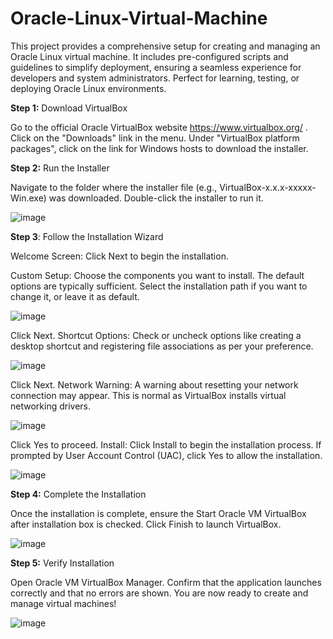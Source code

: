 # Oracle-Linux-Virtual-Machine
This project provides a comprehensive setup for creating and managing an Oracle Linux virtual machine. It includes pre-configured scripts and guidelines to simplify deployment, ensuring a seamless experience for developers and system administrators. Perfect for learning, testing, or deploying Oracle Linux environments.


**Step 1:** Download VirtualBox

Go to the official Oracle VirtualBox website https://www.virtualbox.org/ . Click on the "Downloads" link in the menu. Under "VirtualBox platform packages", click on the link for Windows hosts to download the installer.

**Step 2:** Run the Installer

Navigate to the folder where the installer file (e.g., VirtualBox-x.x.x-xxxxx-Win.exe) was downloaded. Double-click the installer to run it.

![image](https://github.com/user-attachments/assets/e80aa607-5194-45b1-bb14-81fdb60a8089)


**Step 3**: Follow the Installation Wizard

Welcome Screen: Click Next to begin the installation.

  Custom Setup:
  Choose the components you want to install. The default options are typically sufficient. Select the installation path if you want to change it, or leave it as default.

  ![image](https://github.com/user-attachments/assets/bbd949be-6aa3-44b8-b377-2f7b133d432f)


  Click Next.
  Shortcut Options: Check or uncheck options like creating a desktop shortcut and registering file associations as per your preference.

  ![image](https://github.com/user-attachments/assets/a1438589-d7e8-41d3-805a-9cab55da86e0)


  Click Next.
  Network Warning: A warning about resetting your network connection may appear. This is normal as VirtualBox installs virtual networking drivers.

  ![image](https://github.com/user-attachments/assets/2647e8ec-9b73-4278-bb04-ed49552ec758)


  Click Yes to proceed.
  Install: Click Install to begin the installation process. If prompted by User Account Control (UAC), click Yes to allow the installation.

  ![image](https://github.com/user-attachments/assets/05064318-83db-4c76-8ddf-7fad9c5ff647)


**Step 4:** Complete the Installation

Once the installation is complete, ensure the Start Oracle VM VirtualBox after installation box is checked. Click Finish to launch VirtualBox.

![image](https://github.com/user-attachments/assets/043eb5fc-d003-48b0-892a-927686e1251d)


**Step 5:** Verify Installation

Open Oracle VM VirtualBox Manager. Confirm that the application launches correctly and that no errors are shown. You are now ready to create and manage virtual machines!

![image](https://github.com/user-attachments/assets/28b998f7-4122-4edf-ae67-6cba6415d236)
